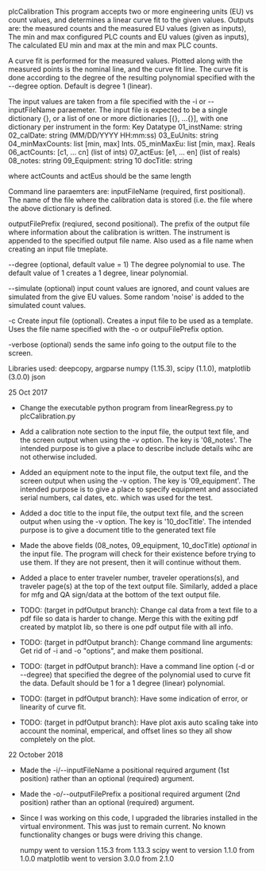plcCalibration
This program accepts two or more engineering units (EU) vs count values, and
determines a linear curve fit to the given values.  Outputs are:
the measured counts and the measured EU values (given as inputs),
The min and max configured PLC counts and EU values (given as inputs),
The calculated EU min and max at the min and max PLC counts.

A curve fit is performed for the measured values. Plotted along with the
measured points is the nominal line, and the curve fit line. The curve fit is
done according to the degree of the resulting polynomial specified with the
--degree option. Default is degree 1 (linear).

The input values are taken from a file specified with the -i or
--inputFileName paraemeter.  The input file is expected to be a single
dictionary {}, or a list of one or more dictionaries [{}, ...{}], with one
dictionary per instrument in the form:
Key               Datatype
01_instName:      string
02_calDate:       string (MM/DD/YYYY HH:mm:ss)
03_EuUnits:       string
04_minMaxCounts:  list [min, max] Ints.
05_minMaxEu:      list [min, max]. Reals
06_actCounts:     [c1, ... cn] (list of ints)
07_actEus:        [e1, ... en] (list of reals)
08_notes:         string
09_Equipment:     string
10 docTitle:      string

where actCounts and actEus should be the same length

Command line paraemters are:
inputFileName (required, first positional). The name of the file where the
calibration data is stored (i.e. the file where the above dictionary is defined.

outputFilePrefix (reqiured, second positional). The prefix of the output file
where information about the calibration is written. The instrument is
appended to the specified output file name.  Also used as a file name when
creating an input file tmeplate.

--degree (optional, default value = 1) The degree polynomial to use. The 
default value of 1 creates a 1 degree, linear polynomial.

--simulate (optional) input count values are ignored, and count values
are simulated from the give EU values. Some random 'noise' is added to the
simulated count values.

-c Create input file (optional). Creates a input file to be used as a
template.  Uses the file name specified with the -o or outpuFilePrefix
option.

-verbose (optional) sends the same info going to the output file to the
screen.

Libraries used:
deepcopy, argparse
numpy (1.15.3), scipy (1.1.0), matplotlib (3.0.0)
json

25 Oct 2017
* Change the executable python program from linearRegress.py to plcCalibration.py

* Add a calibration note section to the input file, the output text file, and
  the screen output when using the -v option. The key is '08_notes'. The
  intended purpose is to give a place to describe include details wihc are not
  otherwise included.

* Added an equipment note to the input file, the output text file, and the
  screen output when using the -v option. The key is '09_equipment'. The
  intended purpose is to give a place to specify equipment and associated serial
  numbers, cal dates, etc. which was used for the test.

* Added a doc title to the input file, the output text file, and the screen
  output when using the -v option.  The key is  '10_docTitle'. The intended 
  purpose is to give a document title to the  generated text file

* Made the above fields (08_notes, 09_equipment, 10_docTitle) *optional* in the
  input file. The program will check for their existence before trying to use
  them.  If they are not present, then it will continue without them.

* Added a place to enter traveler number, traveler operations(s), and traveler
  page(s) at the top of the text output file. Similarly, added a place for mfg
  and QA sign/data at the bottom of the text output file.

* TODO: (target in pdfOutput branch): Change cal data from a text file to a pdf
  file so data is harder to change. Merge this with the exiting pdf created by
  matplot lib, so there is one pdf output file with all info.

* TODO: (target in pdfOutput branch): Change command line arguments: Get rid of 
  -i and -o "options", and make them positional.

* TODO: (target in pdfOutput branch): Have a command line option (-d or --degree)
  that specified the degree of the polynomial used to curve fit the data. Default
  should be 1 for a 1 degree (linear) polynomial.

* TODO: (target in pdfOutput branch): Have some indication of error, or linearity 
  of curve fit.

* TODO: (target in pdfOutput branch): Have plot axis auto scaling take into account
  the nominal, emperical, and offset lines so they all show completely on the 
  plot.

22 October 2018

* Made the -i/--inputFileName a positional required argument (1st position)
  rather than an optional (required) argument.

* Made the  -o/--outputFilePrefix a positional required argument (2nd position)
  rather than an optional (required) argument.

* Since I was working on this code, I upgraded the libraries installed in the
  virtual environment.  This was just to remain current. No known functionality 
  changes or bugs were driving this change.

  numpy went to version 1.15.3 from 1.13.3
  scipy went to version 1.1.0 from 1.0.0
  matplotlib went to version 3.0.0 from 2.1.0
